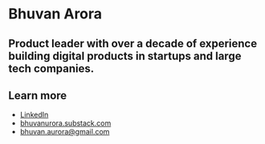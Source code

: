# Bhuvan Arora

## Product leader with over a decade of experience building digital products in startups and large tech companies.

## Learn more
- [LinkedIn](https://www.linkedin.com/in/bhuvanaurora/)
- [bhuvanurora.substack.com](https://bhuvanaurora.substack.com)
- [bhuvan.aurora@gmail.com](mailto:bhuvan.aurora@gmail.com)
